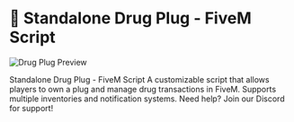# 🚀 Standalone Drug Plug - FiveM Script

![Drug Plug Preview](https://raw.githubusercontent.com/RichPorter59/Rtd_PlugScript/main/Screenshot2025-02-18190517.png)

Standalone Drug Plug - FiveM Script
A customizable script that allows players to own a plug and manage drug transactions in FiveM. Supports multiple inventories and notification systems. Need help? Join our Discord for support!
